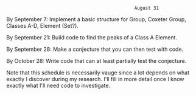                                                    August 31

By September 7: Implement a basic structure for Group, Coxeter Group, Classes A-D, Element (Set?).

By September 21: Build code to find the peaks of a Class A Element.

By September 28: Make a conjecture that you can then test with code.

By October 28: Write code that can at least partially test the conjecture.

Note that this schedule is necessarily vauge since a lot depends on what exactly I discover during my research. I'll fill in more detail once I know exactly what I'll need code to investigate.
